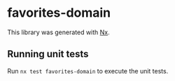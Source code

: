 # favorites-domain

This library was generated with [Nx](https://nx.dev).

## Running unit tests

Run `nx test favorites-domain` to execute the unit tests.
